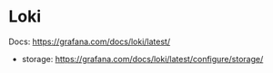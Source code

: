 # Loki
Docs: https://grafana.com/docs/loki/latest/

- storage: https://grafana.com/docs/loki/latest/configure/storage/